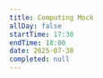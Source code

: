 ```yaml
---
title: Computing Mock
allDay: false
startTime: 17:30
endTime: 18:00
date: 2025-07-30
completed: null
---
```

